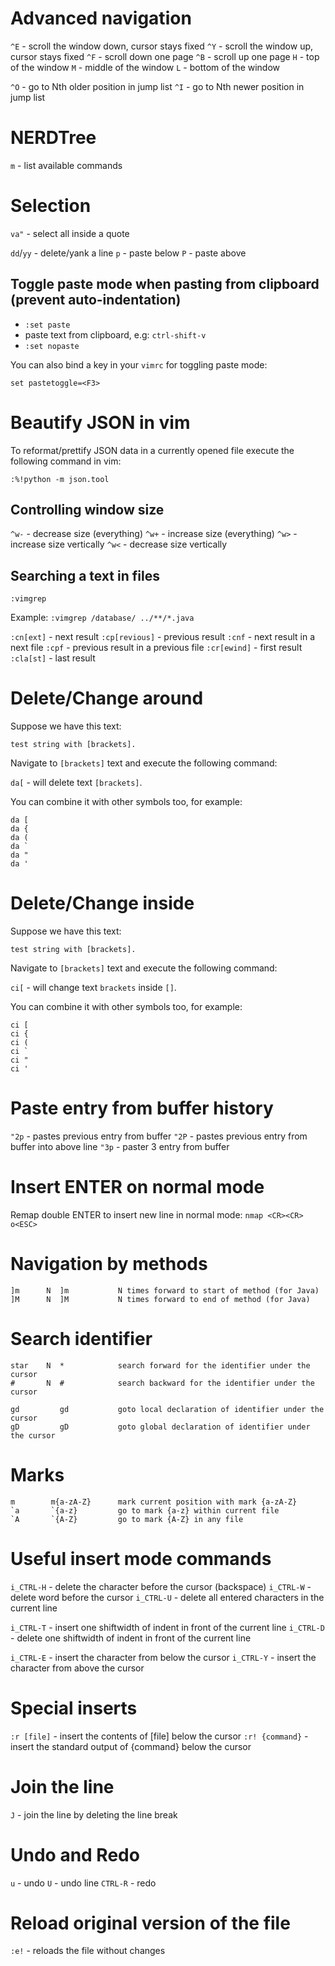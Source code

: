 # Advanced navigation

`^E` - scroll the window down, cursor stays fixed
`^Y` - scroll the window up, cursor stays fixed
`^F` - scroll down one page
`^B` - scroll up one page
`H` - top of the window
`M` - middle of the window
`L` - bottom of the window

`^O` - go to Nth older position in jump list
`^I` - go to Nth newer position in jump list

# NERDTree

`m` - list available commands

# Selection

`va"` - select all inside a quote

`dd`/`yy` - delete/yank a line
`p` - paste below
`P` - paste above

## Toggle paste mode when pasting from clipboard (prevent auto-indentation)

- `:set paste`
- paste text from clipboard, e.g: `ctrl-shift-v`
- `:set nopaste`

You can also bind a key in your `vimrc` for toggling paste mode:
```
set pastetoggle=<F3>
```

# Beautify JSON in vim

To reformat/prettify JSON data in a currently opened file execute the following command in vim:

```
:%!python -m json.tool
```

## Controlling window size

`^w-` - decrease size (everything)
`^w+` - increase size (everything)
`^w>` - increase size vertically
`^w<` - decrease size vertically

## Searching a text in files

`:vimgrep`

Example: `:vimgrep /database/ ../**/*.java`

`:cn[ext]` - next result
`:cp[revious]` - previous result
`:cnf` - next result in a next file
`:cpf` - previous result in a previous file
`:cr[ewind]` - first result
`:cla[st]` - last result

# Delete/Change around

Suppose we have this text:
```
test string with [brackets].
```

Navigate to `[brackets]` text and execute the following command:

`da[` - will delete text `[brackets]`.

You can combine it with other symbols too, for example:
```
da [
da {
da (
da `
da "
da '
```

# Delete/Change inside

Suppose we have this text:
```
test string with [brackets].
```

Navigate to `[brackets]` text and execute the following command:

`ci[` - will change text `brackets` inside `[]`.

You can combine it with other symbols too, for example:
```
ci [
ci {
ci (
ci `
ci "
ci '
```

# Paste entry from buffer history

`"2p` - pastes previous entry from buffer
`"2P` - pastes previous entry from buffer into above line
`"3p` - paster 3 entry from buffer

# Insert ENTER on normal mode

Remap double ENTER to insert new line in normal mode:
`nmap <CR><CR> o<ESC>`

# Navigation by methods

```
]m      N  ]m           N times forward to start of method (for Java)
]M      N  ]M           N times forward to end of method (for Java)
```

# Search identifier

```
star    N  *            search forward for the identifier under the cursor
#       N  #            search backward for the identifier under the cursor

gd         gd           goto local declaration of identifier under the cursor
gD         gD           goto global declaration of identifier under the cursor
```

# Marks

```
m        m{a-zA-Z}      mark current position with mark {a-zA-Z}
`a       `{a-z}         go to mark {a-z} within current file
`A       `{A-Z}         go to mark {A-Z} in any file
```

# Useful insert mode commands

`i_CTRL-H` - delete the character before the cursor (backspace)
`i_CTRL-W` - delete word before the cursor
`i_CTRL-U` - delete all entered characters in the current line

`i_CTRL-T` - insert one shiftwidth of indent in front of the current line
`i_CTRL-D` - delete one shiftwidth of indent in front of the current line

`i_CTRL-E` - insert the character from below the cursor
`i_CTRL-Y` - insert the character from above the cursor

# Special inserts

`:r [file]` - insert the contents of [file] below the cursor
`:r! {command}` - insert the standard output of {command} below the cursor

# Join the line

`J` - join the line by deleting the line break

# Undo and Redo

`u` - undo
`U` - undo line
`CTRL-R` - redo

# Reload original version of the file

`:e!` - reloads the file without changes
